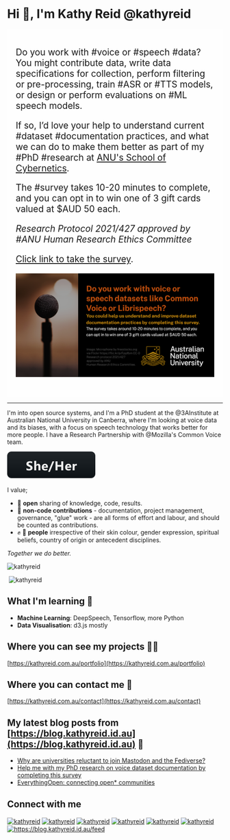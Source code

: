 # Hi 👋, I'm Kathy Reid @kathyreid

<div style="background-color:#fefefe; font-size:1.3rem; padding:20px;><h2>Help understand and improve voice dataset documentation practices and make speech technologies work better for more people - and fill out this survey for my PhD research"</h2>

<p>Do you work with #voice or #speech #data? You might contribute data, write data specifications for collection, perform filtering or pre-processing, train #ASR or #TTS models, or design or perform evaluations on #ML speech models. </p>

<p>If so, I’d love your help to understand current #dataset #documentation practices, and what we can do to make them better as part of my #PhD #research at <a href="https://cybernetics.anu.edu.au">ANU's School of Cybernetics</a>. </p>

<p>The #survey takes 10-20 minutes to complete, and you can opt in to win one of 3 gift cards valued at $AUD 50 each.</p>

<em>Research Protocol 2021/427 approved by  #ANU Human Research Ethics Committee</em>

<a href=https://anu.au1.qualtrics.com/jfe/form/SV_cSFODa5osYtm96e>Click link to take the survey</a>.

<p align="left"> <img style="clear:both;" src="images/survey-promotion-linkedin.png" /> </p>

</div>

---

I'm into open source systems, and I'm a PhD student at the @3AInstitute at Australian National University in Canberra, where I'm looking at voice data and its biases, with a focus on speech technology that works better for more people. I have a Research Partnership with @Mozilla's Common Voice team. 

<p align="left"> <img style="clear:both;" src="images/sheher.svg" alt="kathyreid" /> </p>

I value;

* :open_hands: **open** sharing of knowledge, code, results.
* :notebook_with_decorative_cover: **non-code contributions** - documentation, project management, governance, "glue" work - are all forms of effort and labour, and should be counted as contributions.
* :fist: :rainbow: **people** irrespective of their skin colour, gender expression, spiritual beliefs, country of origin or antecedent disciplines.

_Together we do better._

<p align="left"> <img style="clear:both;" src="https://komarev.com/ghpvc/?username=kathyreid" alt="kathyreid" /> </p>

<p>&nbsp;<img style="clear:both;" src="https://github-readme-stats.vercel.app/api?username=kathyreid&show_icons=true" alt="kathyreid" /></p>

## What I'm learning 🌱

* **Machine Learning**: DeepSpeech, Tensorflow, more Python
* **Data Visualisation**: d3.js mostly

## Where you can see my projects 👨‍💻

[https://kathyreid.com.au/portfolio](https://kathyreid.com.au/portfolio)

## Where you can contact me :email:

[https://kathyreid.com.au/contact](https://kathyreid.com.au/contact)

## My latest blog posts from [https://blog.kathyreid.id.au](https://blog.kathyreid.id.au) 📝
<!-- BLOG-POST-LIST:START -->
- [Why are universities reluctant to join Mastodon and the Fediverse?](https://blog.kathyreid.id.au/2023/07/18/why-are-universities-reluctant-to-join-mastodon-and-the-fediverse/)
- [Help me with my PhD research on voice dataset documentation by completing this survey](https://blog.kathyreid.id.au/2023/04/25/phd-research-voice-dataset-documentation/)
- [EverythingOpen: connecting open* communities](https://blog.kathyreid.id.au/2023/04/15/everythingopen-connecting-open-communities/)
<!-- BLOG-POST-LIST:END -->

## Connect with me
<a href="https://twitter.com/kathyreid" target="blank"><img align="center" src="https://cdn.jsdelivr.net/npm/simple-icons@7.19.0/icons/twitter.svg" alt="kathyreid" height="30" width="40" /></a>
<a href="https://aus.social/@KathyReid" rel="me"><img align="center" src="https://cdn.jsdelivr.net/npm/simple-icons@7.19.0/icons/mastodon.svg" alt="kathyreid" height="30" width="40" /></a></a>
<a href="https://linkedin.com/in/kathyreid" target="blank"><img align="center" src="https://cdn.jsdelivr.net/npm/simple-icons@7.19.0/icons/linkedin.svg" alt="kathyreid" height="30" width="40" /></a>
<a href="https://stackoverflow.com/users/kathyreid" target="blank"><img align="center" src="https://cdn.jsdelivr.net/npm/simple-icons@7.19.0/icons/stackoverflow.svg" alt="kathyreid" height="30" width="40" /></a>
<a href="https://kaggle.com/kathyreid" target="blank"><img align="center" src="https://cdn.jsdelivr.net/npm/simple-icons@7.19.0/icons/kaggle.svg" alt="kathyreid" height="30" width="40" /></a>
<a href="https://medium.com/kathyreid" target="blank"><img align="center" src="https://cdn.jsdelivr.net/npm/simple-icons@7.19.0/icons/medium.svg" alt="kathyreid" height="30" width="40" /></a>
<a href="/https://blog.kathyreid.id.au/feed" target="blank"><img align="center" src="https://cdn.jsdelivr.net/npm/simple-icons@7.19.0/icons/rss.svg" alt="https://blog.kathyreid.id.au/feed" height="30" width="40" /></a>
